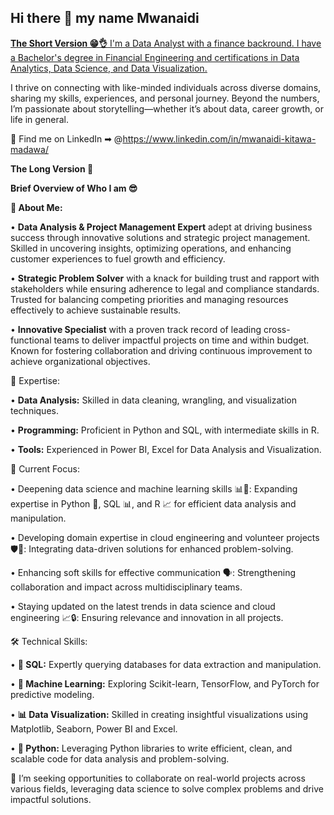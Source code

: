 ## Hi there 👋 my name Mwanaidi

<ins>**The Short Version 😁👌** <ins>
I'm a Data Analyst with a finance backround. I have a Bachelor's degree in Financial Engineering and certifications in Data Analytics, Data Science, and Data Visualization.  

I thrive on connecting with like-minded individuals across diverse domains, sharing my skills, experiences, and personal journey. Beyond the numbers, I’m passionate about storytelling—whether it’s about data, career growth, or life in general.  

🏢 Find me on LinkedIn ➡︎ @https://www.linkedin.com/in/mwanaidi-kitawa-madawa/

__**The Long Version 🥱**__

__Brief Overview of Who I am 😎__

**📝 About Me:**

•	**Data Analysis & Project Management Expert** adept at driving business success through innovative solutions and strategic project management. Skilled in uncovering insights, optimizing operations, and enhancing customer experiences to fuel growth and efficiency.

•	**Strategic Problem Solver** with a knack for building trust and rapport with stakeholders while ensuring adherence to legal and compliance standards. Trusted for balancing competing priorities and managing resources effectively to achieve sustainable results.

•	**Innovative Specialist** with a proven track record of leading cross-functional teams to deliver impactful projects on time and within budget. Known for fostering collaboration and driving continuous improvement to achieve organizational objectives.

💼 Expertise:

•	**Data Analysis:** Skilled in data cleaning, wrangling, and visualization techniques.

•	**Programming:** Proficient in Python and SQL, with intermediate skills in R.

•	**Tools:** Experienced in Power BI, Excel for Data Analysis and Visualization.

🎯 Current Focus:

•	Deepening data science and machine learning skills 📊🤖: Expanding expertise in Python 🐍, SQL 📊, and R 📈 for efficient data analysis and manipulation.

•	Developing domain expertise in cloud engineering and volunteer projects 🛡️🤝: Integrating data-driven solutions for enhanced problem-solving.

•	Enhancing soft skills for effective communication 🗣️: Strengthening collaboration and impact across multidisciplinary teams.

•	Staying updated on the latest trends in data science and cloud engineering 📈🔒: Ensuring relevance and innovation in all projects.


🛠️ Technical Skills:

•	**💾 SQL:** Expertly querying databases for data extraction and manipulation.

•	**🤖 Machine Learning:** Exploring Scikit-learn, TensorFlow, and PyTorch for predictive modeling.

•	**📊 Data Visualization:** Skilled in creating insightful visualizations using Matplotlib, Seaborn, Power BI and Excel.

•	**🐍 Python:** Leveraging Python libraries to write efficient, clean, and scalable code for data analysis and problem-solving.

👯 I’m seeking opportunities to collaborate on real-world projects across various fields, leveraging data science to solve complex problems and drive impactful solutions.


